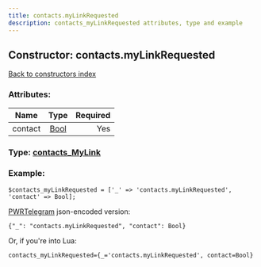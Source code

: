 ```yaml
---
title: contacts.myLinkRequested
description: contacts_myLinkRequested attributes, type and example
---
```

## Constructor: contacts.myLinkRequested  
[Back to constructors index](index.md)



### Attributes:

| Name     |    Type       | Required |
|----------|:-------------:|---------:|
|contact|[Bool](../types/Bool.md) | Yes|



### Type: [contacts\_MyLink](../types/contacts_MyLink.md)


### Example:

```
$contacts_myLinkRequested = ['_' => 'contacts.myLinkRequested', 'contact' => Bool];
```  

[PWRTelegram](https://pwrtelegram.xyz) json-encoded version:

```
{"_": "contacts.myLinkRequested", "contact": Bool}
```


Or, if you're into Lua:  


```
contacts_myLinkRequested={_='contacts.myLinkRequested', contact=Bool}

```


